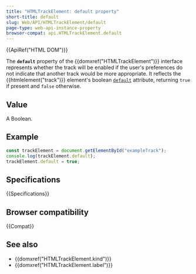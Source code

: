 ```yaml
---
title: "HTMLTrackElement: default property"
short-title: default
slug: Web/API/HTMLTrackElement/default
page-type: web-api-instance-property
browser-compat: api.HTMLTrackElement.default
---
```


{{ApiRef("HTML DOM")}}

The **`default`** property of the {{domxref("HTMLTrackElement")}} interface represents whether the track will be enabled if the user's preferences do not indicate that another track would be more appropriate. It reflects the {{htmlelement("track")}} element's boolean [`default`](/en-US/docs/Web/HTML/Element/track#default) attribute, returning `true` if present and `false` otherwise.

## Value

A Boolean.

## Example

```js
const trackElement = document.getElementById("exampleTrack");
console.log(trackElement.default);
trackElement.default = true;
```

## Specifications

{{Specifications}}

## Browser compatibility

{{Compat}}

## See also

- {{domxref("HTMLTrackElement.kind")}}
- {{domxref("HTMLTrackElement.label")}}
